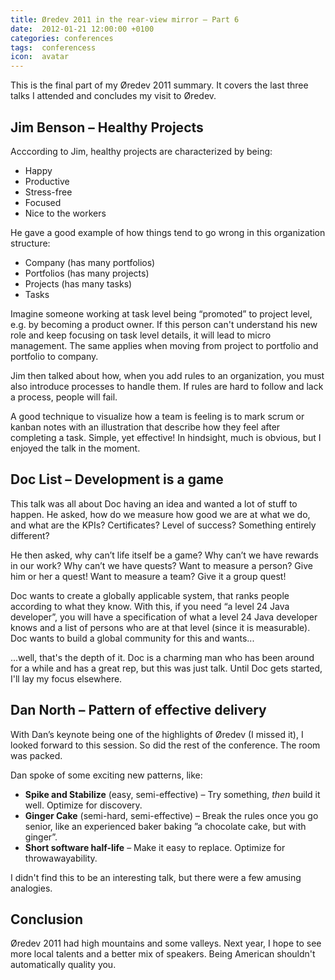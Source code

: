 ```yaml
---
title: Øredev 2011 in the rear-view mirror – Part 6
date:  2012-01-21 12:00:00 +0100
categories: conferences
tags:  conferencess
icon:  avatar
---
```


This is the final part of my Øredev 2011 summary. It covers the last three talks I attended and concludes my visit to Øredev.


## Jim Benson – Healthy Projects

Acccording to Jim, healthy projects are characterized by being:

- Happy
- Productive
- Stress-free
- Focused
- Nice to the workers

He gave a good example of how things tend to go wrong in this organization structure:

- Company (has many portfolios)
- Portfolios (has many projects)
- Projects (has many tasks)
- Tasks

Imagine someone working at task level being “promoted” to project level, e.g. by becoming a product owner. If this person can't understand his new role and keep focusing on task level details, it will lead to micro management. The same applies when moving from project to portfolio and portfolio to company.

Jim then talked about how, when you add rules to an organization, you must also introduce processes to handle them. If rules are hard to follow and lack a process, people will fail.

A good technique to visualize how a team is feeling is to mark scrum or kanban notes with an illustration that describe how they feel after completing a task. Simple, yet effective! In hindsight, much is obvious, but I enjoyed the talk in the moment.


## Doc List – Development is a game

This talk was all about Doc having an idea and wanted a lot of stuff to happen. He asked, how do we measure how good we are at what we do, and what are the KPIs? Certificates? Level of success? Something entirely different?

He then asked, why can’t life itself be a game? Why can’t we have rewards in our work? Why can’t we have quests? Want to measure a person? Give him or her a quest! Want to measure a team? Give it a group quest!

Doc wants to create a globally applicable system, that ranks people according to  what they know. With this, if you need “a level 24 Java developer”, you will have a specification of what a level 24 Java developer knows and a list of persons who are at that level (since it is measurable). Doc wants to build a global community for this and wants...

...well, that's the depth of it. Doc is a charming man who has been around for a while and has a great rep, but this was just talk. Until Doc gets started, I'll lay my focus elsewhere.


## Dan North – Pattern of effective delivery

With Dan’s keynote being one of the highlights of Øredev (I missed it), I looked forward to this session. So did the rest of the conference. The room was packed.

Dan spoke of some exciting new patterns, like:

- **Spike and Stabilize** (easy, semi-effective) – Try something, *then* build it well. Optimize for discovery.
- **Ginger Cake** (semi-hard, semi-effective) – Break the rules once you go senior, like an experienced baker baking ”a chocolate cake, but with ginger”.
- **Short software half-life** – Make it easy to replace. Optimize for throwawayability.

I didn't find this to be an interesting talk, but there were a few amusing analogies.


## Conclusion

Øredev 2011 had high mountains and some valleys. Next year, I hope to see more local talents and a better mix of speakers. Being American shouldn't automatically quality you.
